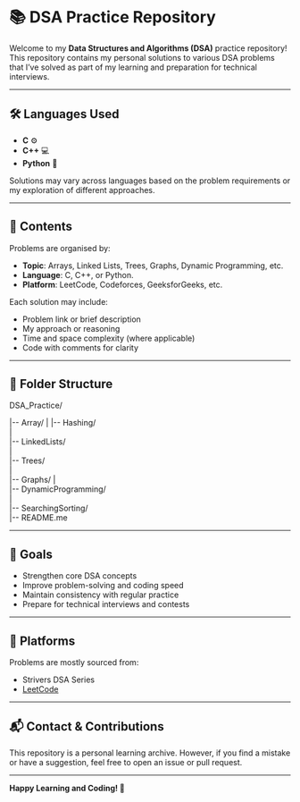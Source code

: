 # 📚 DSA Practice Repository

Welcome to my **Data Structures and Algorithms (DSA)** practice repository!  
This repository contains my personal solutions to various DSA problems that I’ve solved as part of my learning and preparation for technical interviews.

---

## 🛠 Languages Used

- **C** ⚙️  
- **C++** 💻  
- **Python** 🐍

Solutions may vary across languages based on the problem requirements or my exploration of different approaches.

---

## 🚀 Contents

Problems are organised by:
- **Topic**: Arrays, Linked Lists, Trees, Graphs, Dynamic Programming, etc.
- **Language**: C, C++, or Python.
- **Platform**: LeetCode, Codeforces, GeeksforGeeks, etc.

Each solution may include:
- Problem link or brief description
- My approach or reasoning
- Time and space complexity (where applicable)
- Code with comments for clarity

---

## 📁 Folder Structure

DSA_Practice/  

|-- Array/ 
|
|-- Hashing/  
|  
|-- LinkedLists/  
|  
|-- Trees/  
|  
|-- Graphs/
|  
|-- DynamicProgramming/  
|  
|-- SearchingSorting/  
|-- README.me

---

## 🎯 Goals

- Strengthen core DSA concepts  
- Improve problem-solving and coding speed  
- Maintain consistency with regular practice  
- Prepare for technical interviews and contests  

---

## 📌 Platforms

Problems are mostly sourced from:

- Strivers DSA Series
- [LeetCode](https://leetcode.com/)
<!-- - [GeeksforGeeks](https://www.geeksforgeeks.org/)
- [Codeforces](https://codeforces.com/)
- [HackerRank](https://www.hackerrank.com/)
- [InterviewBit](https://www.interviewbit.com/) -->

---

## 📬 Contact & Contributions

This repository is a personal learning archive. However, if you find a mistake or have a suggestion, feel free to open an issue or pull request.

---

**Happy Learning and Coding! 🚀**


